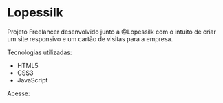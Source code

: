 # Lopessilk

Projeto Freelancer desenvolvido junto a @Lopessilk com o intuito de criar um site responsivo e um cartão de visitas para a empresa.

Tecnologias utilizadas:

- HTML5
- CSS3
- JavaScript

Acesse: 
